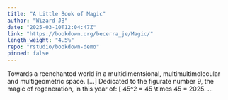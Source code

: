 ```yaml
---
title: "A Little Book of Magic"
author: "Wizard JB"
date: "2025-03-10T12:04:47Z"
link: "https://bookdown.org/becerra_je/Magic/"
length_weight: "4.5%"
repo: "rstudio/bookdown-demo"
pinned: false
---
```


Towards a reenchanted world in a multidimentsional, multimultimolecular and multigeometric space. [...] Dedicated to the figurate number 9, the magic of regeneration, in this year of: \[ 45^2 = 45 \times 45 = 2025. ...
